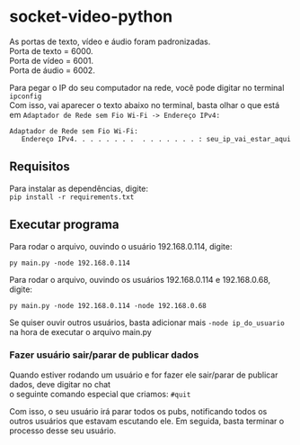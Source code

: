 # socket-video-python

As portas de texto, vídeo e áudio foram padronizadas. <br>
Porta de texto = 6000. <br>
Porta de vídeo = 6001. <br>
Porta de áudio = 6002. <br>

Para pegar o IP do seu computador na rede, você pode digitar no terminal ```ipconfig``` <br>
Com isso, vai aparecer o texto abaixo no terminal, basta olhar o que está em ```Adaptador de Rede sem Fio Wi-Fi -> Endereço IPv4:```
```
Adaptador de Rede sem Fio Wi-Fi:
   Endereço IPv4. . . . . . . .  . . . . . . . : seu_ip_vai_estar_aqui
```

## Requisitos

Para instalar as dependências, digite: <br>
```pip install -r requirements.txt```

## Executar programa

Para rodar o arquivo, ouvindo o usuário 192.168.0.114, digite:
```
py main.py -node 192.168.0.114
```

Para rodar o arquivo, ouvindo os usuários 192.168.0.114 e 192.168.0.68, digite:

```
py main.py -node 192.168.0.114 -node 192.168.0.68
```
Se quiser ouvir outros usuários, basta adicionar mais ```-node ip_do_usuario``` na hora de executar o arquivo main.py

### Fazer usuário sair/parar de publicar dados

Quando estiver rodando um usuário e for fazer ele sair/parar de publicar dados, deve digitar no chat <br>
o seguinte comando especial que criamos: ```#quit```

Com isso, o seu usuário irá parar todos os pubs, notificando todos os outros usuários que estavam escutando ele.
Em seguida, basta terminar o processo desse seu usuário.


